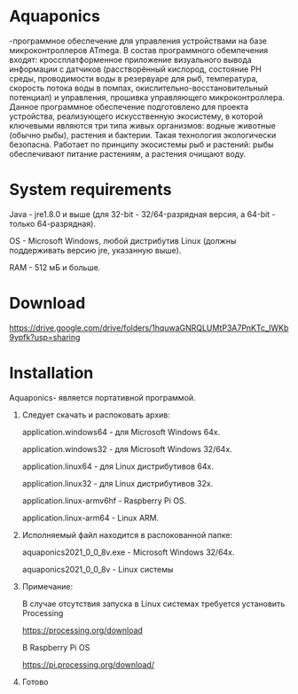 # Aquaponics
-программное обеспечение для управления устройствами на базе микроконтроллеров ATmega. В состав программного обемпечения входят: кроссплатформенное приложение визуального вывода информации с датчиков (расстворённый кислород, состояние PH среды, проводимости воды в резервуаре для рыб, температура, скорость потока воды в помпах, окислительно-восстановительный потенциал) и управления, прошивка управляющего микроконтроллера.
Данное программное обеспечение подготовлено для проекта устройства, реализующего искусственную экосистему, в которой ключевыми являются три типа живых организмов: водные животные (обычно рыбы), растения и бактерии. Такая технология экологически безопасна. Работает по принципу экосистемы рыб и растений: рыбы обеспечивают питание растениям, а растения очищают воду.

# System requirements
Java - jre1.8.0 и выше (для 32-bit - 32/64-разрядная версия, а 64-bit - только 64-разрядная).

OS - Microsoft Windows, любой дистрибутив Linux (должны поддерживать версию jre, указанную выше).

RAM - 512 мБ и больше.

# Download
https://drive.google.com/drive/folders/1hquwaGNRQLUMtP3A7PnKTc_IWKb9ypfk?usp=sharing

# Installation
Aquaponics- является портативной программой.
1.  Следует скачать и распоковать архив:

    application.windows64 - для Microsoft Windows 64х.

    application.windows32 - для Microsoft Windows 32/64x.

    application.linux64 - для Linux дистрибутивов 64х.

    application.linux32 - для Linux дистрибутивов 32х.

    application.linux-armv6hf - Raspberry Pi OS.

    application.linux-arm64 - Linux ARM.

2.  Исполняемый файл находится в распокованной папке:

    aquaponics2021_0_0_8v.exe - Microsoft Windows 32/64x.
    
    aquaponics2021_0_0_8v - Linux системы
    
3. Примечание:

    В случае отсутствия запуска в Linux системах требуется установить Processing
    
    https://processing.org/download
    
    В Raspberry Pi OS
    
    https://pi.processing.org/download/
    
4.  Готово
